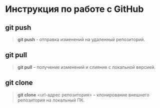 # Инструкция по работе с GitHub

## git push
>**git push** - отправка изменений на удаленный репозиторий.

## git pull
>**git pull** – получение изменений и слияние с локальной версией.

## git clone
>**git clone** <url-адрес репозитория> – клонирование внешнего репозитория на локальный ПК.